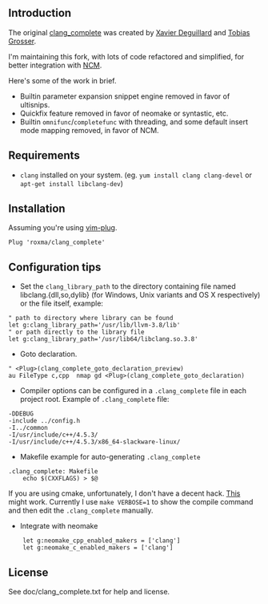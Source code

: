 
## Introduction

The original [clang_complete](https://github.com/Rip-Rip/clang_complete) was
created by [Xavier Deguillard](https://github.com/Rip-Rip) and [Tobias
Grosser](https://github.com/tobig).

I'm maintaining this fork, with lots of code refactored and simplified, for
better integration with [NCM](https://github.com/roxma/nvim-complete-manager).

Here's some of the work in brief.

- Builtin parameter expansion snippet engine removed in favor of ultisnips.
- Quickfix feature removed in favor of neomake or syntastic, etc.
- Builtin `omnifunc`/`completefunc` with threading, and some default insert
  mode mapping removed, in favor of NCM.

## Requirements

- `clang` installed on your system. (eg. `yum install clang clang-devel` or
  `apt-get install libclang-dev`)

## Installation

Assuming you're using [vim-plug](https://github.com/junegunn/vim-plug).

```vim
Plug 'roxma/clang_complete'
```

## Configuration tips

- Set the `clang_library_path` to the directory containing file named
  libclang.{dll,so,dylib} (for Windows, Unix variants and OS X respectively)
  or the file itself, example:

```vim
" path to directory where library can be found
let g:clang_library_path='/usr/lib/llvm-3.8/lib'
" or path directly to the library file
let g:clang_library_path='/usr/lib64/libclang.so.3.8'
```

- Goto declaration.

```vim
" <Plug>(clang_complete_goto_declaration_preview)
au FileType c,cpp  nmap gd <Plug>(clang_complete_goto_declaration)
```

- Compiler options can be configured in a `.clang_complete` file in each project
  root.  Example of `.clang_complete` file:

```
-DDEBUG
-include ../config.h
-I../common
-I/usr/include/c++/4.5.3/
-I/usr/include/c++/4.5.3/x86_64-slackware-linux/
```

- Makefile example for auto-generating `.clang_complete`

```make
.clang_complete: Makefile
	echo $(CXXFLAGS) > $@
```

If you are using cmake, unfortunately, I don't have a decent hack.
[This](http://stackoverflow.com/questions/14573117/clang-complete-and-cmake)
might work. Currently I use `make VERBOSE=1` to show the compile command and
then edit the `.clang_complete` manually.

- Integrate with neomake

```vim
	let g:neomake_cpp_enabled_makers = ['clang']
	let g:neomake_c_enabled_makers = ['clang']
```

## License

See doc/clang_complete.txt for help and license.

